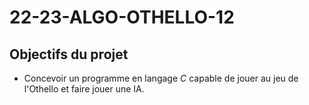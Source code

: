 # 22-23-ALGO-OTHELLO-12

## Objectifs du projet
- Concevoir un programme en langage _C_ capable de jouer au jeu de l'Othello et faire jouer une IA.
